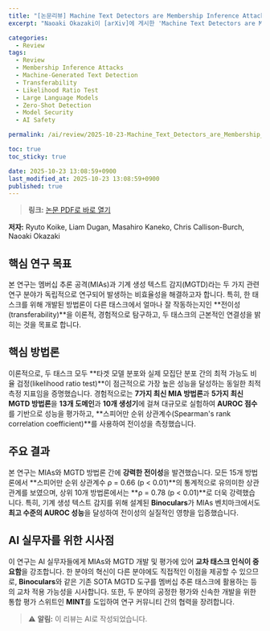 ```yaml
---
title: "[논문리뷰] Machine Text Detectors are Membership Inference Attacks"
excerpt: "Naoaki Okazaki이 [arXiv]에 게시한 'Machine Text Detectors are Membership Inference Attacks' 논문에 대한 자세한 리뷰입니다."

categories:
  - Review
tags:
  - Review
  - Membership Inference Attacks
  - Machine-Generated Text Detection
  - Transferability
  - Likelihood Ratio Test
  - Large Language Models
  - Zero-Shot Detection
  - Model Security
  - AI Safety

permalink: /ai/review/2025-10-23-Machine_Text_Detectors_are_Membership_Inference_Attacks/

toc: true
toc_sticky: true

date: 2025-10-23 13:08:59+0900
last_modified_at: 2025-10-23 13:08:59+0900
published: true
---
```

> **링크:** [논문 PDF로 바로 열기](https://arxiv.org/abs/2510.19492)

**저자:** Ryuto Koike, Liam Dugan, Masahiro Kaneko, Chris Callison-Burch, Naoaki Okazaki



## 핵심 연구 목표
본 연구는 멤버십 추론 공격(MIAs)과 기계 생성 텍스트 감지(MGTD)라는 두 가지 관련 연구 분야가 독립적으로 연구되어 발생하는 비효율성을 해결하고자 합니다. 특히, 한 태스크를 위해 개발된 방법론이 다른 태스크에서 얼마나 잘 작동하는지인 **전이성(transferability)**을 이론적, 경험적으로 탐구하고, 두 태스크의 근본적인 연결성을 밝히는 것을 목표로 합니다.

## 핵심 방법론
이론적으로, 두 태스크 모두 **타겟 모델 분포와 실제 모집단 분포 간의 최적 가능도 비율 검정(likelihood ratio test)**이 점근적으로 가장 높은 성능을 달성하는 동일한 최적 측정 지표임을 증명했습니다. 경험적으로는 **7가지 최신 MIA 방법론**과 **5가지 최신 MGTD 방법론**을 **13개 도메인**과 **10개 생성기**에 걸쳐 대규모로 실험하여 **AUROC 점수**를 기반으로 성능을 평가하고, **스피어만 순위 상관계수(Spearman's rank correlation coefficient)**를 사용하여 전이성을 측정했습니다.

## 주요 결과
본 연구는 MIAs와 MGTD 방법론 간에 **강력한 전이성**을 발견했습니다. 모든 15개 방법론에서 **스피어만 순위 상관계수 ρ = 0.66 (p < 0.01)**의 통계적으로 유의미한 상관관계를 보였으며, 상위 10개 방법론에서는 **ρ = 0.78 (p < 0.01)**로 더욱 강력했습니다. 특히, 기계 생성 텍스트 감지를 위해 설계된 **Binoculars**가 MIAs 벤치마크에서도 **최고 수준의 AUROC 성능**을 달성하여 전이성의 실질적인 영향을 입증했습니다.

## AI 실무자를 위한 시사점
이 연구는 AI 실무자들에게 MIAs와 MGTD 개발 및 평가에 있어 **교차 태스크 인식이 중요함**을 강조합니다. 한 분야의 혁신이 다른 분야에도 직접적인 이점을 제공할 수 있으므로, **Binoculars**와 같은 기존 SOTA MGTD 도구를 멤버십 추론 태스크에 활용하는 등의 교차 적용 가능성을 시사합니다. 또한, 두 분야의 공정한 평가와 신속한 개발을 위한 통합 평가 스위트인 **MINT**를 도입하여 연구 커뮤니티 간의 협력을 장려합니다.

> ⚠️ **알림:** 이 리뷰는 AI로 작성되었습니다.
